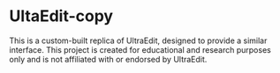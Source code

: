 # UltaEdit-copy
This is a custom-built replica of UltraEdit, designed to provide a similar interface. This project is created for educational and research purposes only and is not affiliated with or endorsed by UltraEdit.
